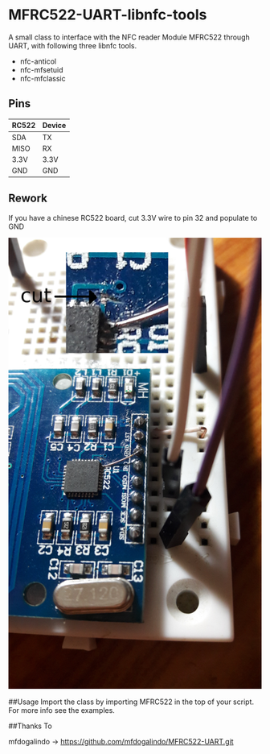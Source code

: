 MFRC522-UART-libnfc-tools
==============

A small class to interface with the NFC reader Module MFRC522 through UART, with following three libnfc tools.
* nfc-anticol
* nfc-mfsetuid
* nfc-mfclassic

## Pins


| RC522| Device | 
|------|--------|
| SDA  |  TX  	| 
| MISO |  RX  	| 
| 3.3V |  3.3V 	| 
| GND  |  GND 	|

## Rework

If you have a chinese RC522 board, cut 3.3V wire to pin 32 and populate to GND

![alt tag](https://github.com/puppywang/MFRC522-UART-Libnfc-Tools/raw/master/wiring.jpg)


##Usage
Import the class by importing MFRC522 in the top of your script. For more info see the examples.

##Thanks To
    
mfdogalindo         -> https://github.com/mfdogalindo/MFRC522-UART.git
